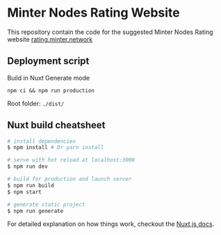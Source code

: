 # Minter Nodes Rating Website

This repository contain the code for the suggested Minter Nodes Rating website [rating.minter.network](http://rating-minter-network.ml/testnet)

## Deployment script

Build in Nuxt Generate mode
```
npm ci && npm run production
```
Root folder: `./dist/`


## Nuxt build cheatsheet

``` bash
# install dependencies
$ npm install # Or yarn install

# serve with hot reload at localhost:3000
$ npm run dev

# build for production and launch server
$ npm run build
$ npm start

# generate static project
$ npm run generate
```

For detailed explanation on how things work, checkout the [Nuxt.js docs](https://github.com/nuxt/nuxt.js).
